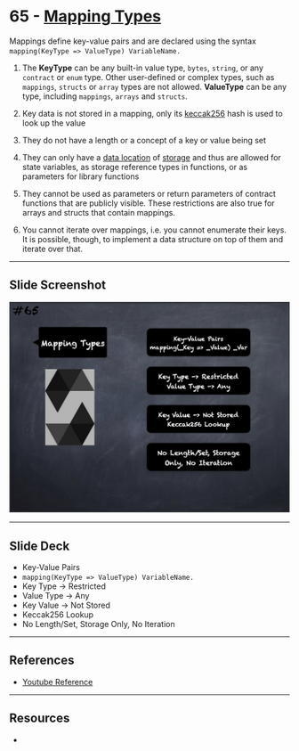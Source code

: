 # 65 - [Mapping Types](Mapping%20Types.md)
Mappings define key-value pairs and are declared using the syntax `mapping(KeyType => ValueType) VariableName.` 

1.  The **KeyType** can be any built-in value type, `bytes`, `string`, or any `contract` or `enum` type. Other user-defined or complex types, such as `mappings`, `structs` or `array` types are not allowed. **ValueType** can be any type, including `mappings`, `arrays` and `structs`.
    
2.  Key data is not stored in a mapping, only its [keccak256](Keccak256.md) hash is used to look up the value
    
3.  They do not have a length or a concept of a key or value being set
    
4.  They can only have a [data location](Data%20Location.md) of [storage](../Ethereum101/Storage.md) and thus are allowed for state variables, as storage reference types in functions, or as parameters for library functions
    
5.  They cannot be used as parameters or return parameters of contract functions that are publicly visible. These restrictions are also true for arrays and structs that contain mappings.
    
6.  You cannot iterate over mappings, i.e. you cannot enumerate their keys. It is possible, though, to implement a data structure on top of them and iterate over that.

___
## Slide Screenshot
![065.png](../images/solidity101/065.png)
___
## Slide Deck
- Key-Value Pairs
- <nobr>`mapping(KeyType => ValueType) VariableName.`</nobr> 
- Key Type -> Restricted
- Value Type -> Any
- Key Value -> Not Stored
- Keccak256 Lookup
- No Length/Set, Storage Only, No Iteration
___
## References
- [Youtube Reference](https://youtu.be/WgU7KKKomMk?t=279)

___
## Resources
- 
